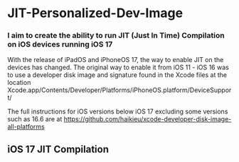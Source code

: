 # JIT-Personalized-Dev-Image

### I aim to create the ability to run JIT (Just In Time) Compilation on iOS devices running iOS 17

With the release of iPadOS and iPhoneOS 17, the way to enable JIT on the devices has changed. The original way to enable it from iOS 11 - iOS 16 was to use a developer disk image and signature found in the Xcode files at the location Xcode.app/Contents/Developer/Platforms/iPhoneOS.platform/DeviceSupport/

The full instructions for iOS versions below iOS 17 excluding some versions such as 16.6 are at https://github.com/haikieu/xcode-developer-disk-image-all-platforms

## iOS 17 JIT Compilation
